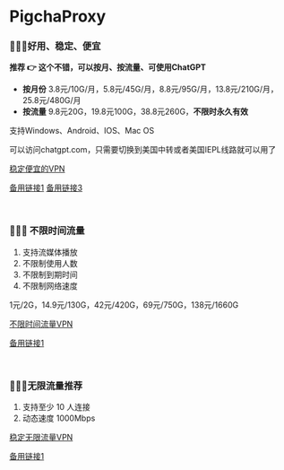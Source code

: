# PigchaProxy
### 🚀🚀🚀好用、稳定、便宜

**推荐 👉 这个不错，可以按月、按流量、可使用ChatGPT**
- **按月份**  3.8元/10G/月，5.8元/45G/月，8.8元/95G/月，13.8元/210G/月，25.8元/480G/月
- **按流量**  9.8元20G，19.8元100G，38.8元260G，**不限时永久有效**

支持Windows、Android、IOS、Mac OS 

可以访问chatgpt.com，只需要切换到美国中转或者美国IEPL线路就可以用了

[稳定便宜的VPN](https://urldn.com/du1Fk)

[备用链接1](https://tinyurl.com/4r68czh8)   [备用链接3](https://goo.su/eKhK2a6)

<br/>

### 📢📢📢 不限时间流量
1. 支持流媒体播放
2. 不限制使用人数
3. 不限制到期时间
4. 不限制网络速度

1元/2G，14.9元/130G，42元/420G，69元/750G，138元/1660G

[不限时间流量VPN](https://urldn.com/-pGr-)

[备用链接1](https://goo.su/2OdTI)

<br/>

### 🍉🍉🍉无限流量推荐
1. 支持至少 10 人连接
2. 动态速度 1000Mbps

[稳定无限流量VPN](https://urldn.com/mS5rB)
 
[备用链接1](https://goo.su/peLMT1)
